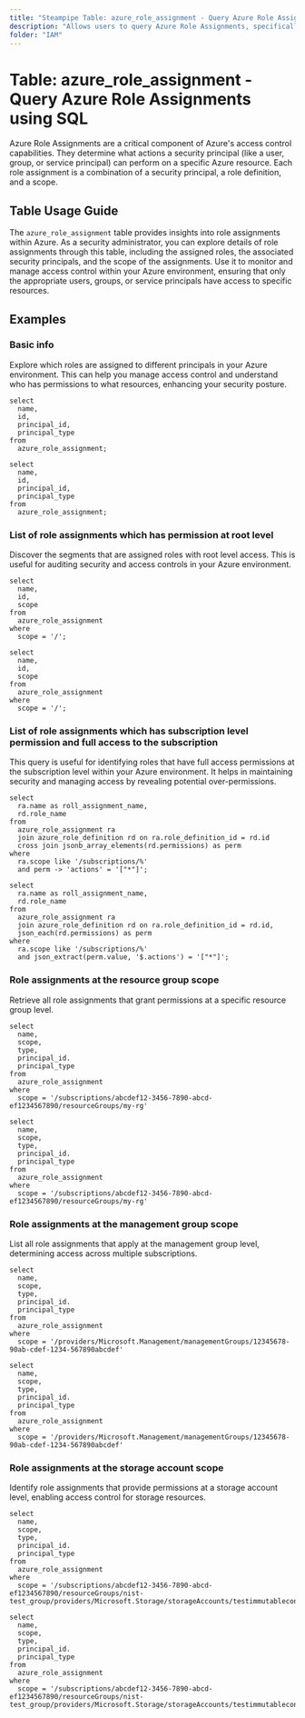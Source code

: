 ```yaml
---
title: "Steampipe Table: azure_role_assignment - Query Azure Role Assignments using SQL"
description: "Allows users to query Azure Role Assignments, specifically the details of role assignments for users, groups, and service principals in Azure Active Directory."
folder: "IAM"
---
```


# Table: azure_role_assignment - Query Azure Role Assignments using SQL

Azure Role Assignments are a critical component of Azure's access control capabilities. They determine what actions a security principal (like a user, group, or service principal) can perform on a specific Azure resource. Each role assignment is a combination of a security principal, a role definition, and a scope.

## Table Usage Guide

The `azure_role_assignment` table provides insights into role assignments within Azure. As a security administrator, you can explore details of role assignments through this table, including the assigned roles, the associated security principals, and the scope of the assignments. Use it to monitor and manage access control within your Azure environment, ensuring that only the appropriate users, groups, or service principals have access to specific resources.

## Examples

### Basic info
Explore which roles are assigned to different principals in your Azure environment. This can help you manage access control and understand who has permissions to what resources, enhancing your security posture.

```sql+postgres
select
  name,
  id,
  principal_id,
  principal_type
from
  azure_role_assignment;
```

```sql+sqlite
select
  name,
  id,
  principal_id,
  principal_type
from
  azure_role_assignment;
```

### List of role assignments which has permission at root level
Discover the segments that are assigned roles with root level access. This is useful for auditing security and access controls in your Azure environment.

```sql+postgres
select
  name,
  id,
  scope
from
  azure_role_assignment
where
  scope = '/';
```

```sql+sqlite
select
  name,
  id,
  scope
from
  azure_role_assignment
where
  scope = '/';
```

### List of role assignments which has subscription level permission and full access to the subscription
This query is useful for identifying roles that have full access permissions at the subscription level within your Azure environment. It helps in maintaining security and managing access by revealing potential over-permissions.

```sql+postgres
select
  ra.name as roll_assignment_name,
  rd.role_name
from
  azure_role_assignment ra
  join azure_role_definition rd on ra.role_definition_id = rd.id
  cross join jsonb_array_elements(rd.permissions) as perm
where
  ra.scope like '/subscriptions/%'
  and perm -> 'actions' = '["*"]';
```

```sql+sqlite
select
  ra.name as roll_assignment_name,
  rd.role_name
from
  azure_role_assignment ra
  join azure_role_definition rd on ra.role_definition_id = rd.id,
  json_each(rd.permissions) as perm
where
  ra.scope like '/subscriptions/%'
  and json_extract(perm.value, '$.actions') = '["*"]';
```

### Role assignments at the resource group scope
Retrieve all role assignments that grant permissions at a specific resource group level.

```sql+postgres
select
  name,
  scope,
  type,
  principal_id.
  principal_type
from
  azure_role_assignment
where
  scope = '/subscriptions/abcdef12-3456-7890-abcd-ef1234567890/resourceGroups/my-rg'
```

```sql+sqlite
select
  name,
  scope,
  type,
  principal_id.
  principal_type
from
  azure_role_assignment
where
  scope = '/subscriptions/abcdef12-3456-7890-abcd-ef1234567890/resourceGroups/my-rg'
```

### Role assignments at the management group scope
List all role assignments that apply at the management group level, determining access across multiple subscriptions.

```sql+postgres
select
  name,
  scope,
  type,
  principal_id.
  principal_type
from
  azure_role_assignment
where
  scope = '/providers/Microsoft.Management/managementGroups/12345678-90ab-cdef-1234-567890abcdef'
```

```sql+sqlite
select
  name,
  scope,
  type,
  principal_id.
  principal_type
from
  azure_role_assignment
where
  scope = '/providers/Microsoft.Management/managementGroups/12345678-90ab-cdef-1234-567890abcdef'
```

### Role assignments at the storage account scope
Identify role assignments that provide permissions at a storage account level, enabling access control for storage resources.

```sql+postgres
select
  name,
  scope,
  type,
  principal_id.
  principal_type
from
  azure_role_assignment
where
  scope = '/subscriptions/abcdef12-3456-7890-abcd-ef1234567890/resourceGroups/nist-test_group/providers/Microsoft.Storage/storageAccounts/testimmutablecontainer'
```

```sql+sqlite
select
  name,
  scope,
  type,
  principal_id.
  principal_type
from
  azure_role_assignment
where
  scope = '/subscriptions/abcdef12-3456-7890-abcd-ef1234567890/resourceGroups/nist-test_group/providers/Microsoft.Storage/storageAccounts/testimmutablecontainer'
```